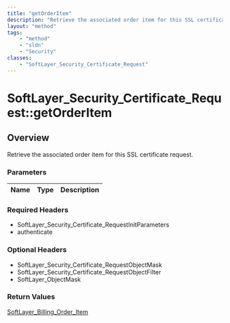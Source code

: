 ```yaml
---
title: "getOrderItem"
description: "Retrieve the associated order item for this SSL certificate request."
layout: "method"
tags:
    - "method"
    - "sldn"
    - "Security"
classes:
    - "SoftLayer_Security_Certificate_Request"
---
```

# SoftLayer_Security_Certificate_Request::getOrderItem
## Overview 
Retrieve the associated order item for this SSL certificate request.

### Parameters 
|Name | Type | Description |
| --- | --- | --- |


### Required Headers
* SoftLayer_Security_Certificate_RequestInitParameters
* authenticate

### Optional Headers
* SoftLayer_Security_Certificate_RequestObjectMask
* SoftLayer_Security_Certificate_RequestObjectFilter
* SoftLayer_ObjectMask

### Return Values
<a href='/reference/datatypes/SoftLayer_Billing_Order_Item'>SoftLayer_Billing_Order_Item </a>

